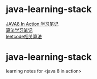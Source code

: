 # java-learning-stack
[JAVA8 In Action 学习笔记](/java8InAction)  
[算法学习笔记](/algorithm)  
  [leetcode相关算法](/algorithm/src/main/java/com/guyuesoft/algorithm/leetcode)

# java-learning-stack
learning notes for &lt;java 8 in action>

